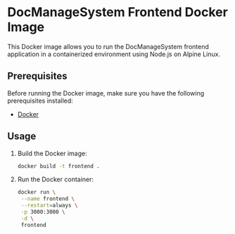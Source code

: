 # DocManageSystem Frontend Docker Image

This Docker image allows you to run the DocManageSystem frontend application in a containerized environment using Node.js on Alpine Linux.

## Prerequisites

Before running the Docker image, make sure you have the following prerequisites installed:

- [Docker](https://docs.docker.com/get-docker/)

## Usage

1. Build the Docker image:
   ```bash
   docker build -t frontend .
   ```
2. Run the Docker container:
   ```bash
   docker run \
    --name frontend \
    --restart=always \
    -p 3000:3000 \
    -d \
    frontend
   ```